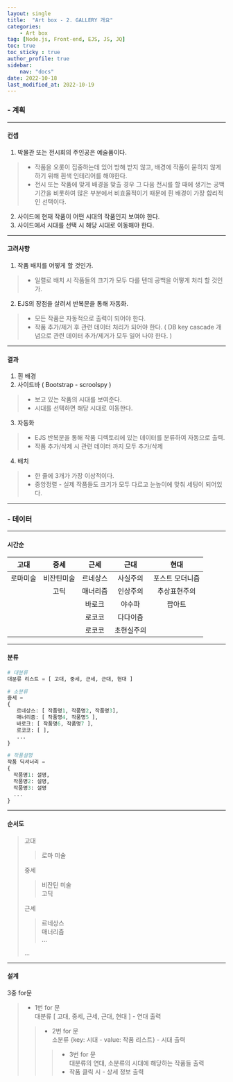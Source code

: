 ```yaml
---
layout: single
title:  "Art box - 2. GALLERY 개요"
categories: 
    - Art box
tag: [Node.js, Front-end, EJS, JS, JQ]
toc: true
toc_sticky : true
author_profile: true
sidebar:
    nav: "docs"
date: 2022-10-18
last_modified_at: 2022-10-19
---
```


### - 계획
---

#### 컨셉

1. 박물관 또는 전시회의 주인공은 예술품이다.  
> - 작품을 오롯이 집중하는데 있어 방해 받지 않고, 배경에 작품이 묻히지 않게 하기 위해 흰색 인테리어를 해야한다.  
> - 전시 또는 작품에 맞게 배경을 맞출 경우 그 다음 전시를 할 때에 생기는 공백 기간을 비롯하여 많은 부분에서 비효율적이기 때문에 흰 배경이 가장 합리적인 선택이다.
2. 사이드에 현재 작품이 어떤 시대의 작품인지 보여야 한다.
3. 사이드에서 시대를 선택 시 해당 시대로 이동해야 한다.

---

#### 고려사향

1. 작품 배치를 어떻게 할 것인가.
> - 일렬로 배치 시 작품들의 크기가 모두 다를 텐데 공백을 어떻게 처리 할 것인가.
2. EJS의 장점을 살려서 반복문을 통해 자동화.
> - 모든 작품은 자동적으로 출력이 되어야 한다.
> - 작품 추가/제거 후 관련 데이터 처리가 되어야 한다. ( DB key cascade 개념으로 관련 데이터 추가/제거가 모두 일어 나야 한다. )

---

#### 결과
1. 흰 배경
2. 사이드바 ( Bootstrap - scroolspy )
> - 보고 있는 작품의 시대를 보여준다.
> - 시대를 선택하면 해당 시대로 이동한다.
3. 자동화
> - EJS 반복문을 통해 작품 디렉토리에 있는 데이터를 분류하여 자동으로 출력.
> - 작품 추가/삭제 시 관련 데이터 까지 모두 추가/삭제
4. 배치
> - 한 줄에 3개가 가장 이상적이다.
> - 중앙정렬 - 실제 작품들도 크기가 모두 다르고 눈높이에 맞춰 세팅이 되어있다.

---


### - 데이터
---

#### 시간순

|고대   |중세    |근세   |근대    |현대        |
|:---: |:---:  |:---:|:---:  |:---:      |
|로마미술|비잔틴미술|르네상스|사실주의 |포스트 모더니즘|
|      |고딕    |매너리즘|인상주의 |추상표현주의  |
|      |       |바로크 |야수파   |팝아트      |
|      |       |로코코 |다다이즘 |           |
|      |       |로코코 |초현실주의|           |

---

#### 분류

```python
# 대분류
대분류 리스트 = [ 고대, 중세, 근세, 근대, 현대 ]

# 소분류
중세 = 
{
   르네상스: [ 작품명1, 작품명2, 작품명3],
   매너리즘: [ 작품명4, 작품명5 ],
   바로크: [ 작품명6, 작품명7 ],
   로코코: [ ],
   ...
}

# 작품설명
작품 딕셔너리 =
{
  작품명1: 설명,
  작품명2: 설명,
  작품명3: 설명
  ...
}

```

---

#### 순서도

> 고대  
>> 로마 미술
>
>중세  
>> 비잔틴 미술  
>> 고딕  
>
> 근세
>> 르네상스  
>> 매너리즘  
>> ...
>
> ...

---

#### 설계

3중 for문
> - 1번 for 문  
> 대분류 [ 고대, 중세, 근세, 근대, 현대 ] - 연대 출력  
>> - 2번 for 문  
>> 소분류 {key: 시대 - value: 작품 리스트} - 시대 출력  
>>> - 3번 for 문  
>>>대분류의 연대, 소분류의 시대에 해당하는 작품들 출력   
>>> - 작품 클릭 시 - 상세 정보 출력